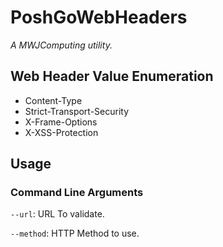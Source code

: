 # PoshGoWebHeaders

*A MWJComputing utility.*

## Web Header Value Enumeration

* Content-Type
* Strict-Transport-Security
* X-Frame-Options
* X-XSS-Protection

## Usage

### Command Line Arguments

`--url`: URL To validate.

`--method`: HTTP Method to use.